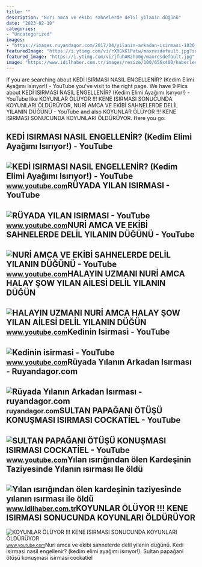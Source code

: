 ```yaml
---
title: ""
description: "Nuri̇ amca ve eki̇bi̇ sahnelerde deli̇l yilanin düğünü"
date: "2023-02-10"
categories:
- "Uncategorized"
images:
- "https://images.ruyandagor.com/2017/04/yilanin-arkadan-isirmasi-1830.jpg"
featuredImage: "https://i.ytimg.com/vi/rXRGkKlPatw/maxresdefault.jpg?sqp=-oaymwEmCIAKENAF8quKqQMa8AEB-AHKAYAC6AKKAgwIABABGGUgVShSMA8=&amp;rs=AOn4CLCVikB5KPSl58onQ-5OeWPgfVg6qA"
featured_image: "https://i.ytimg.com/vi/jfuhARzho0g/maxresdefault.jpg"
image: "https://www.idilhaber.com.tr/images/resize/100/656x400/haberler/2022/08/yilan_isirigindan_olen_kardesinin_taziyesinde_yilanin_isirmasi_ile_oldu_h2952_524e5.jpg"
---
```


If you are searching about KEDİ ISIRMASI NASIL ENGELLENİR? (Kedim Elimi Ayağımı Isırıyor!) - YouTube you've visit to the right page. We have 9 Pics about KEDİ ISIRMASI NASIL ENGELLENİR? (Kedim Elimi Ayağımı Isırıyor!) - YouTube like KOYUNLAR ÖLÜYOR !!! KENE ISIRMASI SONUCUNDA KOYUNLARI ÖLDÜRÜYOR, NURİ AMCA VE EKİBİ SAHNELERDE DELİL YILANIN DÜĞÜNÜ - YouTube and also KOYUNLAR ÖLÜYOR !!! KENE ISIRMASI SONUCUNDA KOYUNLARI ÖLDÜRÜYOR. Here you go:

KEDİ ISIRMASI NASIL ENGELLENİR? (Kedim Elimi Ayağımı Isırıyor!) - YouTube
-------------------------------------------------------------------------

 ![KEDİ ISIRMASI NASIL ENGELLENİR? (Kedim Elimi Ayağımı Isırıyor!) - YouTube](https://i.ytimg.com/vi/dblcsaUWRGo/maxresdefault.jpg) <small>www.youtube.com</small>RÜYADA YILAN ISIRMASI - YouTube
-------------------------------

 ![RÜYADA YILAN ISIRMASI - YouTube](https://i.ytimg.com/vi/jfuhARzho0g/maxresdefault.jpg) <small>www.youtube.com</small>NURİ AMCA VE EKİBİ SAHNELERDE DELİL YILANIN DÜĞÜNÜ - YouTube
------------------------------------------------------------

 ![NURİ AMCA VE EKİBİ SAHNELERDE DELİL YILANIN DÜĞÜNÜ - YouTube](https://i.ytimg.com/vi/YOaDcAzsSnk/maxresdefault.jpg) <small>www.youtube.com</small>HALAYIN UZMANI NURİ AMCA HALAY ŞOW YILAN AİLESİ DELİL YILANIN DÜĞÜN
-------------------------------------------------------------------

 ![HALAYIN UZMANI NURİ AMCA HALAY ŞOW YILAN AİLESİ DELİL YILANIN DÜĞÜN](https://i.ytimg.com/vi/X_4bRGSjkvc/maxresdefault.jpg) <small>www.youtube.com</small>Kedinin Isirmasi - YouTube
--------------------------

 ![Kedinin isirmasi - YouTube](https://i.ytimg.com/vi/rXRGkKlPatw/maxresdefault.jpg?sqp=-oaymwEmCIAKENAF8quKqQMa8AEB-AHKAYAC6AKKAgwIABABGGUgVShSMA8=&rs=AOn4CLCVikB5KPSl58onQ-5OeWPgfVg6qA) <small>www.youtube.com</small>Rüyada Yılanın Arkadan Isırması - Ruyandagor.com
------------------------------------------------

 ![Rüyada Yılanın Arkadan Isırması - ruyandagor.com](https://images.ruyandagor.com/2017/04/yilanin-arkadan-isirmasi-1830.jpg) <small>ruyandagor.com</small>SULTAN PAPAĞANI ÖTÜŞÜ KONUŞMASI ISIRMASI COCKATİEL - YouTube
------------------------------------------------------------

 ![SULTAN PAPAĞANI ÖTÜŞÜ KONUŞMASI ISIRMASI COCKATİEL - YouTube](https://i.ytimg.com/vi/BEvCKmo6QtM/maxresdefault.jpg?sqp=-oaymwEmCIAKENAF8quKqQMa8AEB-AHIAYAC6AKKAgwIABABGGUgVyhIMA8=&rs=AOn4CLCUKoxFAmZs34L7M1fgCAB-aFF1pw) <small>www.youtube.com</small>Yılan ısırığından ölen Kardeşinin Taziyesinde Yılanın ısırması Ile öldü
-----------------------------------------------------------------------

 ![Yılan ısırığından ölen kardeşinin taziyesinde yılanın ısırması ile öldü](https://www.idilhaber.com.tr/images/resize/100/656x400/haberler/2022/08/yilan_isirigindan_olen_kardesinin_taziyesinde_yilanin_isirmasi_ile_oldu_h2952_524e5.jpg) <small>www.idilhaber.com.tr</small>KOYUNLAR ÖLÜYOR !!! KENE ISIRMASI SONUCUNDA KOYUNLARI ÖLDÜRÜYOR
---------------------------------------------------------------

 ![KOYUNLAR ÖLÜYOR !!! KENE ISIRMASI SONUCUNDA KOYUNLARI ÖLDÜRÜYOR](https://i.ytimg.com/vi/BrdZNKAcQHc/maxresdefault.jpg) <small>www.youtube.com</small>Nuri̇ amca ve eki̇bi̇ sahnelerde deli̇l yilanin düğünü. Kedi̇ isirmasi nasil engelleni̇r? (kedim elimi ayağımı isırıyor!). Sultan papağani ötüşü konuşmasi isirmasi cockati̇el
